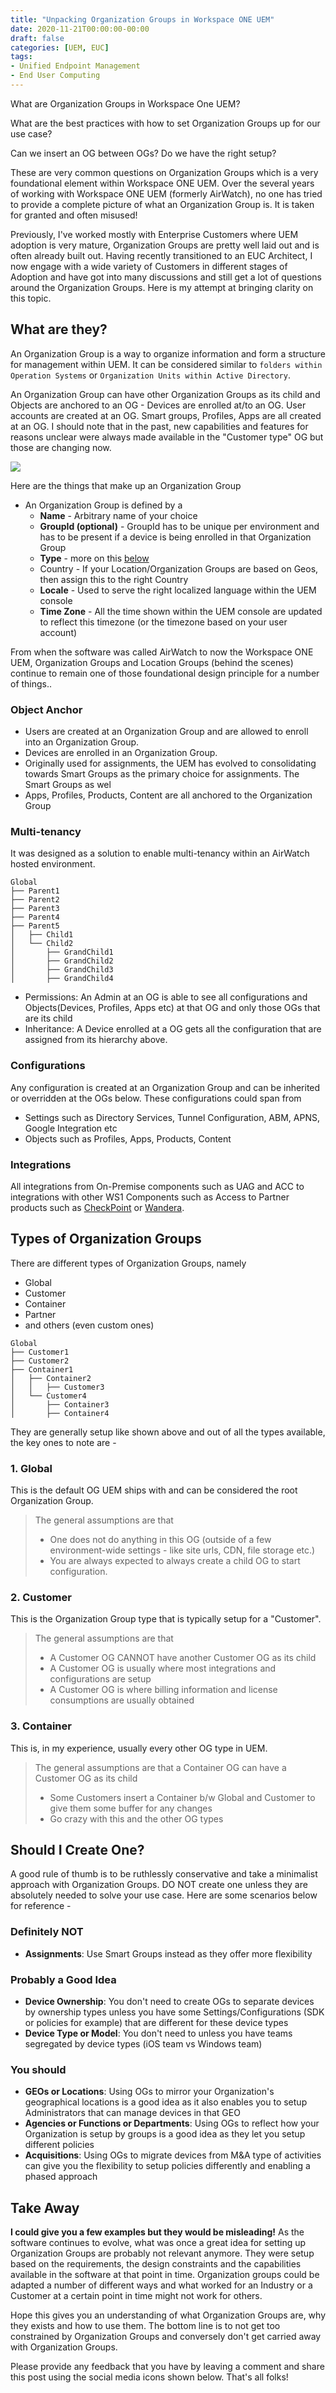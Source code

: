 ```yaml
---
title: "Unpacking Organization Groups in Workspace ONE UEM"
date: 2020-11-21T00:00:00-00:00
draft: false
categories: [UEM, EUC]
tags:
- Unified Endpoint Management
- End User Computing
---
```


What are Organization Groups in Workspace One UEM? 

What are the best practices with how to set Organization Groups up for our use case? 

Can we insert an OG between OGs? Do we have the right setup? 

These are very common questions on Organization Groups which is a very foundational element within Workspace ONE UEM. Over the several years of working with Workspace ONE UEM (formerly AirWatch), no one has tried to provide a complete picture of what an Organization Group is. It is taken for granted and often misused! 

Previously, I've worked mostly with Enterprise Customers where UEM adoption is very mature, Organization Groups are pretty well laid out and is often already built out. Having recently transitioned to an EUC Architect, I now engage with a wide variety of Customers in different stages of Adoption and have got into many discussions and still get a lot of questions around the Organization Groups. Here is my attempt at bringing clarity on this topic.

## What are they?
An Organization Group is a way to organize information and form a structure for management within UEM. It can be considered similar to `folders within Operation Systems` or `Organization Units within Active Directory`. 

An Organization Group can have other Organization Groups as its child and Objects are anchored to an OG - Devices are enrolled at/to an OG. User accounts are created at an OG. Smart groups, Profiles, Apps are all created at an OG. I should note that in the past, new capabilities and features for reasons unclear were always made available in the "Customer type" OG but those are changing now. 

<image src="/img/uem/uem-organization-groups/og.png">

Here are the things that make up an Organization Group
- An Organization Group is defined by a 
  - **Name** - Arbitrary name of your choice
  - **GroupId (optional)** - GroupId has to be unique per environment and has to be present if a device is being enrolled in that Organization Group
  - **Type** - more on this [below](#types-of-organization-groups)
  - Country - If your Location/Organization Groups are based on Geos, then assign this to the right Country
  - **Locale** - Used to serve the right localized language within the UEM console
  - **Time Zone** - All the time shown within the UEM console are updated to reflect this timezone (or the timezone based on your user account)

From when the software was called AirWatch to now the Workspace ONE UEM, Organization Groups and Location Groups (behind the scenes) continue to remain one of those foundational design principle for a number of things..

### Object Anchor

- Users are created at an Organization Group and are allowed to enroll into an Organization Group. 
- Devices are enrolled in an Organization Group. 
- Originally used for assignments, the UEM has evolved to consolidating towards Smart Groups as the primary choice for assignments. The Smart Groups as wel
- Apps, Profiles, Products, Content are all anchored to the Organization Group 

### Multi-tenancy

It was designed as a solution to enable multi-tenancy within an AirWatch hosted environment. 

```
Global
├── Parent1
├── Parent2
├── Parent3
├── Parent4
├── Parent5
│   ├── Child1
│   └── Child2
│       ├── GrandChild1
│       ├── GrandChild2
│       ├── GrandChild3
│       ├── GrandChild4
```

- Permissions: An Admin at an OG is able to see all configurations and Objects(Devices, Profiles, Apps etc) at that OG and only those OGs that are its child
- Inheritance: A Device enrolled at a OG gets all the configuration that are assigned from its hierarchy above. 

### Configurations

Any configuration is created at an Organization Group and can be inherited or overridden at the OGs below. These configurations could span from 
- Settings such as Directory Services, Tunnel Configuration, ABM, APNS, Google Integration etc
- Objects such as Profiles, Apps, Products, Content

### Integrations

All integrations from On-Premise components such as UAG and ACC to integrations with other WS1 Components such as Access to Partner products such as [CheckPoint](https://www.checkpoint.com/downloads/products/sandblast-mobile-vmware-workspace-one-uem-solution-brief.pdf) or [Wandera](https://blogs.vmware.com/euc/2020/07/wandera-enriches-workspace-one-trust-network.html). 


## Types of Organization Groups

There are different types of Organization Groups, namely
- Global
- Customer
- Container
- Partner
- and others (even custom ones)

```
Global
├── Customer1
├── Customer2
├── Container1
│   ├── Container2
│   │   ├── Customer3
│   └── Customer4
│       ├── Container3
│       ├── Container4
```

They are generally setup like shown above and out of all the types available, the key ones to note are - 

### 1. Global
This is the default OG UEM ships with and can be considered the root Organization Group. 

> The general assumptions are that 
> - One does not do anything in this OG (outside of a few environment-wide settings - like site urls, CDN, file storage etc.)
> - You are always expected to always create a child OG to start configuration. 

### 2. Customer
This is the Organization Group type that is typically setup for a "Customer". 

> The general assumptions are that 
> - A Customer OG CANNOT have another Customer OG as its child
> - A Customer OG is usually where most integrations and configurations are setup
> - A Customer OG is where billing information and license consumptions are usually obtained

### 3. Container
This is, in my experience, usually every other OG type in UEM. 

> The general assumptions are that a Container OG can have a Customer OG as its child
> - Some Customers insert a Container b/w Global and Customer to give them some buffer for any changes
> - Go crazy with this and the other OG types

## Should I Create One?

A good rule of thumb is to be ruthlessly conservative and take a minimalist approach with Organization Groups. DO NOT create one unless they are absolutely needed to solve your use case. Here are some scenarios below for reference - 

### Definitely NOT
- **Assignments**: Use Smart Groups instead as they offer more flexibility

### Probably a Good Idea
- **Device Ownership**: You don't need to create OGs to separate devices by ownership types unless you have some Settings/Configurations (SDK or policies for example) that are different for these device types
- **Device Type or Model**: You don't need to unless you have teams segregated by device types (iOS team vs Windows team)

### You should
- **GEOs or Locations**: Using OGs to mirror your Organization's geographical locations is a good idea as it also enables you to setup Administrators that can manage devices in that GEO
- **Agencies or Functions or Departments**: Using OGs to reflect how your Organization is setup by groups is a good idea as they let you setup different policies
- **Acquisitions**: Using OGs to migrate devices from M&A type of activities can give you the flexibility to setup policies differently and enabling a phased approach

## Take Away

**I could give you a few examples but they would be misleading!** As the software continues to evolve, what was once a great idea for setting up Organization Groups are probably not relevant anymore. They were setup based on the requirements, the design constraints and the capabilities available in the software at that point in time. Organization groups could be adapted a number of different ways and what worked for an Industry or a Customer at a certain point in time might not work for others. 

Hope this gives you an understanding of what Organization Groups are, why they exists and how to use them. The bottom line is to not get too constrained by Organization Groups and conversely don't get carried away with Organization Groups. 

Please provide any feedback that you have by leaving a comment and share this post using the social media icons shown below. That's all folks! 